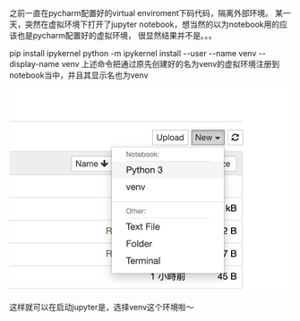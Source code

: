 之前一直在pycharm配置好的virtual enviroment下码代码，隔离外部环境。
某一天，突然在虚拟环境下打开了jupyter notebook，想当然的以为notebook用的应该也是pycharm配置好的虚拟环境，
很显然结果并不是。。。

pip install ipykernel
python -m ipykernel install --user --name venv --display-name venv
上述命令把通过原先创建好的名为venv的虚拟环境注册到notebook当中，并且其显示名也为venv

![image](image.png)

这样就可以在启动jupyter是，选择venv这个环境啦～
